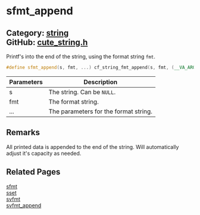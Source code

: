[](../header.md ':include')

# sfmt_append

Category: [string](https://github.com/RandyGaul/cute_framework/blob/master/docs/api_reference?id=string)  
GitHub: [cute_string.h](https://github.com/RandyGaul/cute_framework/blob/master/include/cute_string.h)  
---

Printf's into the end of the string, using the format string `fmt`.

```cpp
#define sfmt_append(s, fmt, ...) cf_string_fmt_append(s, fmt, (__VA_ARGS__))
```

Parameters | Description
--- | ---
s | The string. Can be `NULL`.
fmt | The format string.
... | The parameters for the format string.

## Remarks

All printed data is appended to the end of the string. Will automatically adjust it's capacity as needed.

## Related Pages

[sfmt](https://github.com/RandyGaul/cute_framework/blob/master/docs/string/sfmt.md)  
[sset](https://github.com/RandyGaul/cute_framework/blob/master/docs/string/sset.md)  
[svfmt](https://github.com/RandyGaul/cute_framework/blob/master/docs/string/svfmt.md)  
[svfmt_append](https://github.com/RandyGaul/cute_framework/blob/master/docs/string/svfmt_append.md)  
